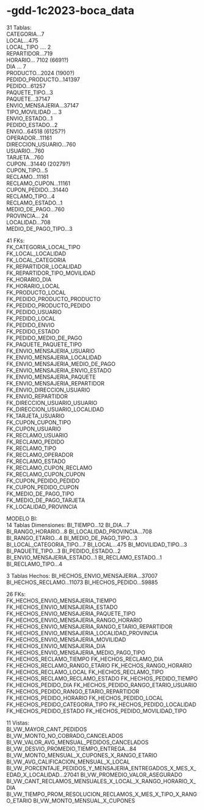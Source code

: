 # -gdd-1c2023-boca_data

31 Tablas:  
CATEGORIA...7  
LOCAL...475  
LOCAL_TIPO .... 2  
REPARTIDOR...719  
HORARIO... 7102 (6691?)  
DIA ... 7  
PRODUCTO...2024 (1900?)  
PEDIDO_PRODUCTO...141397  
PEDIDO...61257  
PAQUETE_TIPO...3  
PAQUETE...37147  
ENVIO_MENSAJERIA...37147  
TIPO_MOVILIDAD ... 3  
ENVIO_ESTADO...1  
PEDIDO_ESTADO...2  
ENVIO...64518 (61257?)  
OPERADOR...11161  
DIRECCION_USUARIO...760  
USUARIO...760  
TARJETA...760  
CUPON...31440 (20279?)  
CUPON_TIPO...5  
RECLAMO...11161  
RECLAMO_CUPON...11161  
CUPON_PEDIDO...31440  
RECLAMO_TIPO...4  
RECLAMO_ESTADO...1  
MEDIO_DE_PAGO...760  
PROVINCIA... 24  
LOCALIDAD...708  
MEDIO_DE_PAGO_TIPO...3  

41 FKs:  
FK_CATEGORIA_LOCAL_TIPO  
FK_LOCAL_LOCALIDAD  
FK_LOCAL_CATEGORIA  
FK_REPARTIDOR_LOCALIDAD  
FK_REPARTIDOR_TIPO_MOVILIDAD  
FK_HORARIO_DIA  
FK_HORARIO_LOCAL  
FK_PRODUCTO_LOCAL  
FK_PEDIDO_PRODUCTO_PRODUCTO  
FK_PEDIDO_PRODUCTO_PEDIDO  
FK_PEDIDO_USUARIO  
FK_PEDIDO_LOCAL  
FK_PEDIDO_ENVIO  
FK_PEDIDO_ESTADO  
FK_PEDIDO_MEDIO_DE_PAGO  
FK_PAQUETE_PAQUETE_TIPO  
FK_ENVIO_MENSAJERIA_USUARIO  
FK_ENVIO_MENSAJERIA_LOCALIDAD  
FK_ENVIO_MENSAJERIA_MEDIO_DE_PAGO  
FK_ENVIO_MENSAJERIA_ENVIO_ESTADO  
FK_ENVIO_MENSAJERIA_PAQUETE  
FK_ENVIO_MENSAJERIA_REPARTIDOR  
FK_ENVIO_DIRECCION_USUARIO  
FK_ENVIO_REPARTIDOR  
FK_DIRECCION_USUARIO_USUARIO  
FK_DIRECCION_USUARIO_LOCALIDAD  
FK_TARJETA_USUARIO  
FK_CUPON_CUPON_TIPO  
FK_CUPON_USUARIO  
FK_RECLAMO_USUARIO  
FK_RECLAMO_PEDIDO  
FK_RECLAMO_TIPO  
FK_RECLAMO_OPERADOR  
FK_RECLAMO_ESTADO  
FK_RECLAMO_CUPON_RECLAMO  
FK_RECLAMO_CUPON_CUPON  
FK_CUPON_PEDIDO_PEDIDO  
FK_CUPON_PEDIDO_CUPON  
FK_MEDIO_DE_PAGO_TIPO  
FK_MEDIO_DE_PAGO_TARJETA  
FK_LOCALIDAD_PROVINCIA  


MODELO BI:  
14 Tablas Dimensiones:
BI_TIEMPO...12
BI_DIA...7  
BI_RANGO_HORARIO...8
BI_LOCALIDAD_PROVINCIA...708
BI_RANGO_ETARIO...4
BI_MEDIO_DE_PAGO_TIPO...3
BI_LOCAL_CATEGORIA_TIPO...7
BI_LOCAL...475
BI_MOVILIDAD_TIPO...3
BI_PAQUETE_TIPO...3
BI_PEDIDO_ESTADO...2
BI_ENVIO_MENSAJERIA_ESTADO...1
BI_RECLAMO_ESTADO...1
BI_RECLAMO_TIPO...4

3 Tablas Hechos:
BI_HECHOS_ENVIO_MENSAJERIA...37007
BI_HECHOS_RECLAMO...11073
BI_HECHOS_PEDIDO...59885

26 FKs:  
FK_HECHOS_ENVIO_MENSAJERIA_TIEMPO  
FK_HECHOS_ENVIO_MENSAJERIA_ESTADO
FK_HECHOS_ENVIO_MENSAJERIA_PAQUETE_TIPO
FK_HECHOS_ENVIO_MENSAJERIA_RANGO_HORARIO
FK_HECHOS_ENVIO_MENSAJERIA_RANGO_ETARIO_REPARTIDOR
FK_HECHOS_ENVIO_MENSAJERIA_LOCALIDAD_PROVINCIA
FK_HECHOS_ENVIO_MENSAJERIA_MOVILIDAD
FK_HECHOS_ENVIO_MENSAJERIA_DIA
FK_HECHOS_ENVIO_MENSAJERIA_MEDIO_PAGO_TIPO
FK_HECHOS_RECLAMO_TIEMPO
FK_HECHOS_RECLAMO_DIA
FK_HECHOS_RECLAMO_RANGO_ETARIO
FK_HECHOS_RANGO_HORARIO
FK_HECHOS_RECLAMO_LOCAL
FK_HECHOS_RECLAMO_TIPO
FK_HECHOS_RECLAMO_RECLAMO_ESTADO
FK_HECHOS_PEDIDO_TIEMPO
FK_HECHOS_PEDIDO_DIA
FK_HECHOS_PEDIDO_RANGO_ETARIO_USUARIO
FK_HECHOS_PEDIDO_RANGO_ETARIO_REPARTIDOR
FK_HECHOS_PEDIDO_HORARIO
FK_HECHOS_PEDIDO_LOCAL
FK_HECHOS_PEDIDO_CATEGORIA_TIPO
FK_HECHOS_PEDIDO_LOCALIDAD
FK_HECHOS_PEDIDO_ESTADO
FK_HECHOS_PEDIDO_MOVILIDAD_TIPO

11 Vistas:  
BI_VW_MAYOR_CANT_PEDIDOS  
BI_VW_MONTO_NO_COBRADO_CANCELADOS
BI_VW_VALOR_AVG_MENSUAL_PEDIDOS_CANCELADOS
BI_VW_DESVIO_PROMEDIO_TIEMPO_ENTREGA...84
BI_VW_MONTO_MENSUAL_X_CUPONES_X_RANGO_ETARIO
BI_VW_AVG_CALIFICACION_MENSUAL_X_LOCAL
BI_VW_PORCENTAJE_PEDIDOS_Y_MENSAJERIA_ENTREGADOS_X_MES_X_EDAD_X_LOCALIDAD...27041
BI_VW_PROMEDIO_VALOR_ASEGURADO
BI_VW_CANT_RECLAMOS_MENSUALES_X_LOCAL_X_RANGO_HORARIO_X_DIA
BI_VW_TIEMPO_PROM_RESOLUCION_RECLAMOS_X_MES_X_TIPO_X_RANGO_ETARIO
BI_VW_MONTO_MENSUAL_X_CUPONES